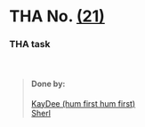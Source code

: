 # THA No.  [(21)](https://codesandbox.io/s/h9o69?file=/src/App.js)

### THA task

<br>

> #### Done by:
>[KayDee (hum first hum first)](https://github.com/kaydee0502/devsnest-frontend/tree/master/react%20thas/devsnest/src/Day21)  <br>
>[Sherl](https://github.com/aayushi221/Devsnest-Frontend/tree/main/dontreact/src/day21)  <br>
>
>
